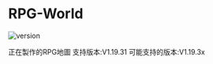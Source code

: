 # RPG-World
 ![version](https://img.shields.io/badge/Minecraft_Version-Bedrock_1.18.30+-brightgreen.svg)

 正在製作的RPG地圖
 支持版本:V1.19.31
 可能支持的版本:V1.19.3x

